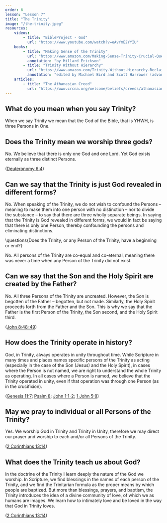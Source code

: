 ```yaml
---
order: 6
lesson: "Lesson 7"
title: "The Trinity"
image: "/the-trinity.jpeg"
resources:
    videos:
        - title: "BibleProject - God"
          url: "https://www.youtube.com/watch?v=eAvYmE2YYIU"
    books:
        - title: "Making Sense of the Trinity"
          url: "https://www.amazon.com/Making-Sense-Trinity-Crucial-Questions/dp/080106287X"
          annotation: "by Millard Erickson"
        - title: "Trinity Without Hierarchy"
          url: "https://www.amazon.com/Trinity-Without-Hierarchy-Reclaiming-Evangelical/dp/0825444624"
          annotation: "edited by Michael Bird and Scott Harrower (advanced)"
    articles:
        - title: "The Athanasian Creed"
          url: "https://www.crcna.org/welcome/beliefs/creeds/athanasian-creed"
---
```


## What do you mean when you say Trinity?

When we say Trinity we mean that the God of the Bible, that is YHWH, is three Persons in One.

## Does the Trinity mean we worship three gods?

No. We believe that there is only one God and one Lord. Yet God exists eternally as three distinct Persons.

([Deuteronomy 6:4](https://www.biblegateway.com/passage/?search=Deuteronomy%206:4&version=NIV))

## Can we say that the Trinity is just God revealed in different forms?

No. When speaking of the Trinity, we do not wish to confound the Persons – meaning to make them into one person with no distinction – nor to divide the substance – to say that there are three wholly separate beings. In saying that the Trinity is God revealed in different forms, we would in fact be saying that there is only one Person, thereby confounding the persons and eliminating distinctions.

\questions{Does the Trinity, or any Person of the Trinity, have a beginning or end?}

No. All persons of the Trinity are co-equal and co-eternal, meaning there was never a time when any Person of the Trinity did not exist.

## Can we say that the Son and the Holy Spirit are created by the Father?

No. All three Persons of the Trinity are uncreated. However, the Son is begotten of the Father – begotten, but not made. Similarly, the Holy Spirit proceeds forth from the Father and the Son. This is why we say that the Father is the first Person of the Trinity, the Son second, and the Holy Spirit third.

([John 8:48-49](https://www.biblegateway.com/passage/?search=John%208:48-49&version=NIV))

## How does the Trinity operate in history?

God, in Trinity, always operates in unity throughout time. While Scripture in many times and places names specific persons of the Trinity as acting (especially in the case of the Son (Jesus) and the Holy Spirit), in cases where the Person is not named, we are right to understand the whole Trinity as operating. In all cases where a Person is named, we believe that the Trinity operated in unity, even if that operation was through one Person (as in the crucifixion).

([Genesis 11:7](https://www.biblegateway.com/passage/?search=Genesis%2011:7&version=NIV); [Psalm 8](https://www.biblegateway.com/passage/?search=Psalm%208&version=NIV); [John 1:1-2](https://www.biblegateway.com/passage/?search=John%201:1-2&version=NIV); [1 John 5:8](https://www.biblegateway.com/passage/?search=1%20John%205:8&version=NIV))

## May we pray to individual or all Persons of the Trinity?

Yes. We worship God in Trinity and Trinity in Unity, therefore we may direct our prayer and worship to each and/or all Persons of the Trinity.

([2 Corinthians 13:14](https://www.biblegateway.com/passage/?search=2%20Corinthians%2013:14&version=NIV))

## What does the Trinity teach us about God?

In the doctrine of the Trinity I learn deeply the nature of the God we worship. In Scripture, we find blessings in the names of each person of the Trinity, and we find the Trinitarian formula as the proper means by which people are baptized. But more than blessings, prayers, and baptism, the Trinity introduces the idea of a divine community of love, of which we as humans are images. We learn how to intimately love and be loved in the way that God in Trinity loves.

([2 Corinthians 13:14](https://www.biblegateway.com/passage/?search=2%20Corinthians%2013:14&version=NIV))
